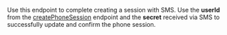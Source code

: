 Use this endpoint to complete creating a session with SMS. Use the **userId** from the [createPhoneSession](/docs/references/cloud/client-web/account#createPhoneSession) endpoint and the **secret** received via SMS to successfully update and confirm the phone session.